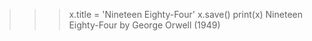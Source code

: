 >>> x.title = 'Nineteen Eighty-Four'
>>> x.save()
>>> print(x)
Nineteen Eighty-Four by George Orwell (1949)